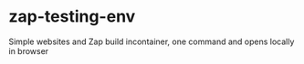 # zap-testing-env
Simple websites and Zap build incontainer, one command and opens locally in browser
